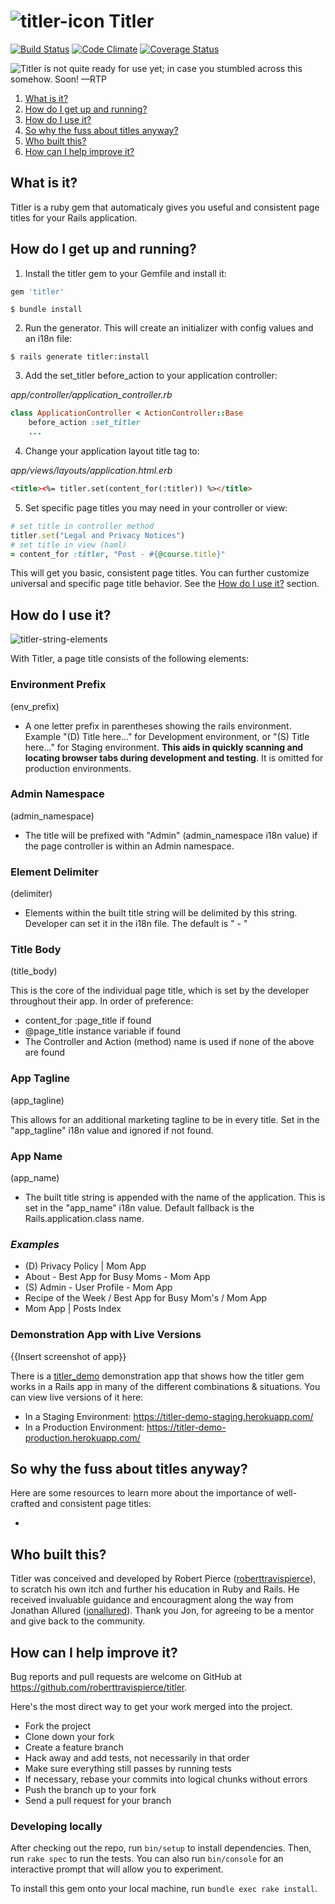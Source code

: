 # ![titler-icon](https://user-images.githubusercontent.com/1078402/27513069-a1b89f32-591e-11e7-8e82-07f991b07b31.png) Titler

[![Build Status](https://travis-ci.org/roberttravispierce/titler.svg?branch=master)](https://travis-ci.org/roberttravispierce/titler)
[![Code Climate](https://codeclimate.com/github/roberttravispierce/titler/badges/gpa.svg)](https://codeclimate.com/github/roberttravispierce/titler)
[![Coverage Status](https://coveralls.io/repos/github/roberttravispierce/titler/badge.svg?branch=master)](https://coveralls.io/github/roberttravispierce/titler?branch=master)

![Titler is not quite ready for use yet; in case you stumbled across this somehow. Soon! —RTP](http://messages.hellobits.com/warning.svg?message=Titler%20is%20not%20quite%20ready%20for%20use%20yet%3B%20in%20case%20you%20stumbled%20across%20this%20somehow.%20Soon!%20%E2%80%94RTP)

1. [What is it?](#what-is-it?)
2. [How do I get up and running?](#how-do-i-get-up-and-running?)
3. [How do I use it?](#how-do-i-use-it?)
4. [So why the fuss about titles anyway?](#so-why-the-fuss-about-titles-anyway?)
5. [Who built this?](#who-built-this?)
6. [How can I help improve it?](#how-can-i-help-improve-it?)

## What is it?

Titler is a ruby gem that automaticaly gives you useful and consistent page titles for your Rails application.

## How do I get up and running?

1. Install the titler gem to your Gemfile and install it:
```ruby
gem 'titler'
```
```console
$ bundle install
```

2. Run the generator. This will create an initializer with config values and an i18n file:
```console
$ rails generate titler:install
```

3. Add the set_titler before_action to your application controller:

  *app/controller/application_controller.rb*
  ```ruby
  class ApplicationController < ActionController::Base
      before_action :set_titler
      ...
  ```

4. Change your application layout title tag to:

  *app/views/layouts/application.html.erb*
  ```html
  <title><%= titler.set(content_for(:titler)) %></title>
  ```

5. Set specific page titles you may need in your controller or view:
```ruby
# set title in controller method
titler.set("Legal and Privacy Notices")
# set title in view (haml)
= content_for :titler, "Post - #{@course.title}"
```

This will get you basic, consistent page titles. You can further customize universal and specific page title behavior. See the [How do I use it?](#usage) section.

## How do I use it?

![titler-string-elements](https://user-images.githubusercontent.com/1078402/27513269-9194340c-5925-11e7-8e7c-726a2d45e041.png)

With Titler, a page title consists of the following elements:

### Environment Prefix
(env_prefix)
- A one letter prefix in parentheses showing the rails environment. Example "(D) Title here..."  for Development environment, or "(S) Title here..." for Staging environment. **This aids in quickly scanning and locating browser tabs during development and testing**. It is omitted for production environments.

### Admin Namespace
(admin_namespace)
- The title will be prefixed with "Admin" (admin_namespace i18n value) if the page controller is within an Admin namespace.

### Element Delimiter
(delimiter)
- Elements within the built title string will be delimited by this string. Developer can set it in the i18n file. The default is " - "

### Title Body
(title_body)

This is the core of the individual page title, which is set by the developer throughout their app. In order of preference:

- content_for :page_title if found
- @page_title instance variable if found
- The Controller and Action (method) name is used if none of the above are found

### App Tagline
(app_tagline)

This allows for an additional marketing tagline to be in every title. Set in the "app_tagline" i18n value and ignored if not found.

### App Name
(app_name)

- The built title string is appended with the name of the application. This is set in the "app_name" i18n value. Default fallback is the Rails.application.class name.

### _Examples_

- (D) Privacy Policy | Mom App
- About - Best App for Busy Moms - Mom App
- (S) Admin - User Profile - Mom App
- Recipe of the Week / Best App for Busy Mom's / Mom App
- Mom App | Posts Index


### Demonstration App with Live Versions

{{Insert screenshot of app}}

There is a [titler_demo](https://github.com/roberttravispierce/titler_demo) demonstration app that shows how the titler gem works in a Rails app in many of the different combinations & situations. You can view live versions of it here:

- In a Staging Environment: https://titler-demo-staging.herokuapp.com/
- In a Production Environment: https://titler-demo-production.herokuapp.com/

## So why the fuss about titles anyway?

Here are some resources to learn more about the importance of well-crafted and consistent page titles:

-

## Who built this?

Titler was conceived and developed by Robert Pierce ([roberttravispierce](https://github.com/roberttravispierce)), to scratch his own itch and further his education in Ruby and Rails. He received invaluable guidance and encouragment along the way from Jonathan Allured ([jonallured](https://github.com/jonallured)). Thank you Jon, for agreeing to be a mentor and give back to the community.

## How can I help improve it?

Bug reports and pull requests are welcome on GitHub at https://github.com/roberttravispierce/titler.

Here's the most direct way to get your work merged into the project.

- Fork the project
- Clone down your fork
- Create a feature branch
- Hack away and add tests, not necessarily in that order
- Make sure everything still passes by running tests
- If necessary, rebase your commits into logical chunks without errors
- Push the branch up to your fork
- Send a pull request for your branch

### Developing locally

After checking out the repo, run `bin/setup` to install dependencies. Then, run `rake spec` to run the tests. You can also run `bin/console` for an interactive prompt that will allow you to experiment.

To install this gem onto your local machine, run `bundle exec rake install`.
